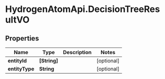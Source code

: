 # HydrogenAtomApi.DecisionTreeResultVO

## Properties
Name | Type | Description | Notes
------------ | ------------- | ------------- | -------------
**entityId** | **[String]** |  | [optional] 
**entityType** | **String** |  | [optional] 



